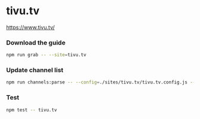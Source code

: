 # tivu.tv

https://www.tivu.tv/

### Download the guide

```sh
npm run grab -- --site=tivu.tv
```

### Update channel list

```sh
npm run channels:parse -- --config=./sites/tivu.tv/tivu.tv.config.js --output=./sites/tivu.tv/tivu.tv.channels.xml
```

### Test

```sh
npm test -- tivu.tv
```
